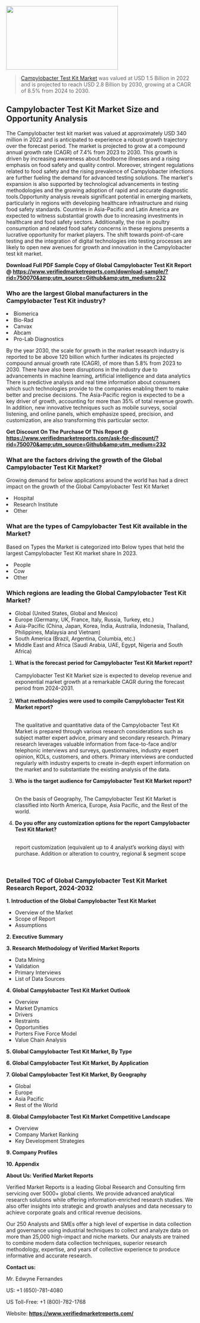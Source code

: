 
<img src="https://ffe5etoiles.com/wp-content/uploads/2024/12/MST1-300x171.png" alt="" width="300" height="171" class="alignnone size-medium wp-image-20088" /><blockquote><p><p><a href="https://www.verifiedmarketreports.com/download-sample/?rid=750070&utm_source=Github&utm_medium=232" target="_blank">Campylobacter Test Kit Market</a> was valued at USD 1.5 Billion in 2022 and is projected to reach USD 2.8 Billion by 2030, growing at a CAGR of 8.5% from 2024 to 2030.</p></blockquote><p><h2>Campylobacter Test Kit Market Size and Opportunity Analysis</h2>The Campylobacter test kit market was valued at approximately USD 340 million in 2022 and is anticipated to experience a robust growth trajectory over the forecast period. The market is projected to grow at a compound annual growth rate (CAGR) of 7.4% from 2023 to 2030. This growth is driven by increasing awareness about foodborne illnesses and a rising emphasis on food safety and quality control. Moreover, stringent regulations related to food safety and the rising prevalence of Campylobacter infections are further fueling the demand for advanced testing solutions. The market's expansion is also supported by technological advancements in testing methodologies and the growing adoption of rapid and accurate diagnostic tools.Opportunity analysis reveals significant potential in emerging markets, particularly in regions with developing healthcare infrastructure and rising food safety standards. Countries in Asia-Pacific and Latin America are expected to witness substantial growth due to increasing investments in healthcare and food safety sectors. Additionally, the rise in poultry consumption and related food safety concerns in these regions presents a lucrative opportunity for market players. The shift towards point-of-care testing and the integration of digital technologies into testing processes are likely to open new avenues for growth and innovation in the Campylobacter test kit market.</p><p class=""><strong>Download Full PDF Sample Copy of Global Campylobacter Test Kit Report @ <a href="https://www.verifiedmarketreports.com/download-sample/?rid=750070&amp;utm_source=Github&amp;utm_medium=232" target="_blank">https://www.verifiedmarketreports.com/download-sample/?rid=750070&amp;utm_source=Github&amp;utm_medium=232</a></strong></p><h3 id="" class="">Who are the largest Global manufacturers in the Campylobacter Test Kit industry?</h3><p><li>Biomerica</li><li> Bio-Rad</li><li> Canvax</li><li> Abcam</li><li> Pro-Lab Diagnostics</li></p><div class=""><div class="" dir="" data-message-author-role="" data-message-id="" data-message-model-slug=""><div class=""><div class=""><div class=""><div class="" dir="" data-message-author-role="" data-message-id="" data-message-model-slug=""><div class=""><div class=""><p>By the year 2030, the scale for growth in the market research industry is reported to be above 120 billion which further indicates its projected compound annual growth rate (CAGR), of more than 5.8% from 2023 to 2030. There have also been disruptions in the industry due to advancements in machine learning, artificial intelligence and data analytics There is predictive analysis and real time information about consumers which such technologies provide to the companies enabling them to make better and precise decisions. The Asia-Pacific region is expected to be a key driver of growth, accounting for more than 35% of total revenue growth. In addition, new innovative techniques such as mobile surveys, social listening, and online panels, which emphasize speed, precision, and customization, are also transforming this particular sector.</p><p><strong>Get Discount On The Purchase Of This Report @&nbsp; <a href="https://www.verifiedmarketreports.com/ask-for-discount/?rid=750070&amp;utm_source=Github&amp;utm_medium=232" target="_blank">https://www.verifiedmarketreports.com/ask-for-discount/?rid=750070&amp;utm_source=Github&amp;utm_medium=232</a></strong></p></div></div></div></div></div></div></div></div><h3 id="" class="">What are the factors driving the growth of the Global Campylobacter Test Kit Market?</h3><p id="" class="">Growing demand for below applications around the world has had a direct impact on the growth of the Global Campylobacter Test Kit Market</p><p id="" class=""><li>Hospital</li><li> Research Institute</li><li> Other</li></p><h3 id="" class="">What are the types of Campylobacter Test Kit available in the Market?</h3><p id="" class="">Based on Types the Market is categorized into Below types that held the largest Campylobacter Test Kit market share In 2023.</p><p id="" class=""><li>People</li><li> Cow</li><li> Other</li></p><h3 id="" class="">Which regions are leading the Global Campylobacter Test Kit Market?</h3><ul><li>Global (United States, Global and Mexico)</li><li>Europe (Germany, UK, France, Italy, Russia, Turkey, etc.)</li><li>Asia-Pacific (China, Japan, Korea, India, Australia, Indonesia, Thailand, Philippines, Malaysia and Vietnam)</li><li>South America (Brazil, Argentina, Columbia, etc.)</li><li>Middle East and Africa (Saudi Arabia, UAE, Egypt, Nigeria and South Africa)</li></ul><p><ol><li><strong>What is the forecast period for Campylobacter Test Kit Market report?<br /></strong><br /><span data-sheets-root="1" data-sheets-value="{&quot;1&quot;:2,&quot;2&quot;:&quot;XXXX size is expected to develop revenue and exponential market growth at a remarkable CAGR during the forecast period from 2024&ndash;2030.&quot;}" data-sheets-userformat="{&quot;2&quot;:12674,&quot;4&quot;:{&quot;1&quot;:2,&quot;2&quot;:16776960},&quot;10&quot;:2,&quot;11&quot;:0,&quot;15&quot;:&quot;Arial&quot;,&quot;16&quot;:12}">Campylobacter Test Kit Market size is expected to develop revenue and exponential market growth at a remarkable CAGR during the forecast period from 2024&ndash;2031.</span><br /><br /></li><li><strong>What methodologies were used to compile Campylobacter Test Kit Market report?<br /><br /></strong><p>The qualitative and quantitative data of the&nbsp;Campylobacter Test Kit Market is prepared through various research considerations such as subject matter expert advice, primary and secondary research. Primary research leverages valuable information from face-to-face and/or telephonic interviews and surveys, questionnaires, industry expert opinion, KOLs, customers, and others. Primary interviews are conducted regularly with industry experts to create in-depth expert information on the market and to substantiate the existing analysis of the data.&nbsp;</p></li><li><strong>Who is the target audience for Campylobacter Test Kit Market report?<br /><br /></strong><p>On the basis of Geography, The&nbsp;Campylobacter Test Kit Market is classified into North America, Europe, Asia Pacific, and the Rest of the world.</p></li><li><strong>Do you offer any customization options for the report Campylobacter Test Kit Market?<br /><br /></strong><p>report customization (equivalent up to 4 analyst&rsquo;s working days) with purchase. Addition or alteration to country, regional &amp; segment scope</p><p>&nbsp;</p></li></ol></p><h3 id="" class="">Detailed TOC of Global Campylobacter Test Kit Market Research Report, 2024-2032</h3><p id="" class=""><strong>1. Introduction of the Global Campylobacter Test Kit Market</strong></p><ul><li>Overview of the Market</li><li>Scope of Report</li><li>Assumptions</li></ul><p id="" class=""><strong>2. Executive Summary</strong></p><p id="" class=""><strong>3. Research Methodology of&nbsp;Verified Market Reports</strong></p><ul><li>Data Mining</li><li>Validation</li><li>Primary Interviews</li><li>List of Data Sources</li></ul><p id="" class=""><strong>4. Global Campylobacter Test Kit Market Outlook</strong></p><ul><li>Overview</li><li>Market Dynamics</li><li>Drivers</li><li>Restraints</li><li>Opportunities</li><li>Porters Five Force Model</li><li>Value Chain Analysis</li></ul><p id="" class=""><strong>5. Global Campylobacter Test Kit Market, By&nbsp;Type</strong></p><p id="" class=""><strong>6. Global Campylobacter Test Kit Market, By Application</strong></p><p id="" class=""><strong>7. Global Campylobacter Test Kit Market, By Geography</strong></p><ul><li>Global</li><li>Europe</li><li>Asia Pacific</li><li>Rest of the World</li></ul><p id="" class=""><strong>8. Global Campylobacter Test Kit Market Competitive Landscape</strong></p><ul><li>Overview</li><li>Company Market Ranking</li><li>Key Development Strategies</li></ul><p id="" class=""><strong>9. Company Profiles</strong></p><p id="" class=""><strong>10. Appendix</strong></p><p id="" class=""><strong>About Us: Verified Market Reports</strong></p><p id="" class="">Verified Market Reports is a leading Global Research and Consulting firm servicing over 5000+ global clients. We provide advanced analytical research solutions while offering information-enriched research studies. We also offer insights into strategic and growth analyses and data necessary to achieve corporate goals and critical revenue decisions.</p><p id="" class="">Our 250 Analysts and SMEs offer a high level of expertise in data collection and governance using industrial techniques to collect and analyze data on more than 25,000 high-impact and niche markets. Our analysts are trained to combine modern data collection techniques, superior research methodology, expertise, and years of collective experience to produce informative and accurate research.</p><p id="" class=""><strong>Contact us:</strong></p><p id="" class="">Mr. Edwyne Fernandes</p><p id="" class="">US: +1 (650)-781-4080</p><p id="" class="">US Toll-Free: +1 (800)-782-1768</p><p id="" class="">Website: <a target="" data-test-app-aware-link=""><strong>https://www.verifiedmarketreports.com/</strong></a></p>
